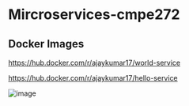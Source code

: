 # Mircroservices-cmpe272

## Docker Images

https://hub.docker.com/r/ajaykumar17/world-service

https://hub.docker.com/r/ajaykumar17/hello-service

![image](https://github.com/user-attachments/assets/51dc12ef-4a1c-4df0-bcdc-06a668295baf)

